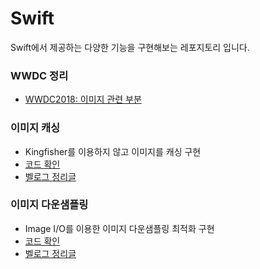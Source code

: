 # Swift

Swift에서 제공하는 다양한 기능을 구현해보는 레포지토리 입니다.

### WWDC 정리
- [WWDC2018: 이미지 관련 부분](https://velog.io/@o_joon_/Swift-Image-and-Memory)

### 이미지 캐싱
- Kingfisher를 이용하지 않고 이미지를 캐싱 구현
- [코드 확인](https://github.com/vhzkclq0705/Swift/tree/main/PracticeCaching)
- [벨로그 정리글](https://velog.io/@o_joon_/Swift-Image-caching%EC%9D%B4%EB%AF%B8%EC%A7%80-%EC%BA%90%EC%8B%B1)

### 이미지 다운샘플링
- Image I/O를 이용한 이미지 다운샘플링 최적화 구현
- [코드 확인](https://github.com/vhzkclq0705/Swift/tree/main/DownSampling)
- [벨로그 정리글](https://velog.io/@o_joon_/Swift-Image-DownSampling)
